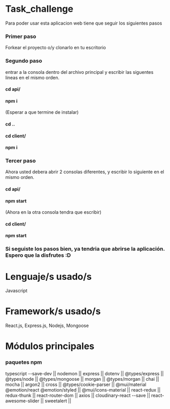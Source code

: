 # Task_challenge

Para poder usar esta aplicacion web tiene que seguir los siguientes pasos

### Primer paso 
Forkear el proyecto o/y clonarlo en tu escritorio

### Segundo paso 
entrar a la consola dentro del archivo principal y escribir las siguentes lineas en el mismo orden.

#### cd api/
#### npm i

(Esperar a que termine de instalar)

#### cd ..
#### cd client/
#### npm i

### Tercer paso 
Ahora usted debera abrir 2 consolas diferentes, y escribir lo siguiente en el mismo orden.

#### cd api/
#### npm start

(Ahora en la otra consola tendra que escribir)

#### cd client/
#### npm start

### Si seguiste los pasos bien, ya tendria que abrirse la aplicación. Espero que la disfrutes :D

# Lenguaje/s usado/s

Javascript 

# Framework/s usado/s

React.js, Express.js, Nodejs, Mongoose

# Módulos principales

### paquetes npm

typescript --save-dev ||
nodemon ||
express ||
dotenv ||
@types/express ||
@types/node ||
@types/mongoose ||
morgan ||
@types/morgan ||
chai ||
mocha ||
argon2 ||
cross ||
@types/cookie-parser ||
@mui/material @emotion/react @emotion/styled ||
@mui/icons-material ||
react-redux ||
redux-thunk ||
react-router-dom ||
axios ||
cloudinary-react --save ||
react-awesome-slider ||
sweetalert ||
